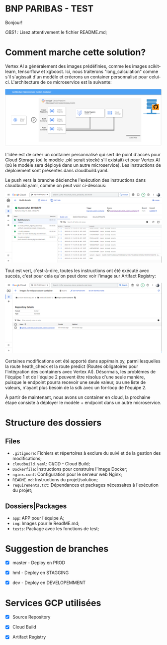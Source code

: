 # BNP PARIBAS - TEST
Bonjour!

*OBS1 :* Lisez attentivement le fichier README.md;

<h1>Comment marche cette solution?</h1>

Vertex AI a généralement des images prédéfinies, comme les images scikit-learn, tensorflow et xgboost. Ici, nous traiterons "long_calculation" comme s'il s'agissait d'un modèle et créerons un container personnalisé pour celui-ci. L'architecture de ce microservice est la suivante: 

<div align="center">
  <img src="img/custom_container_arch.png">
</div>

L'idée est de créer un container personnalisé qui sert de point d'accès pour Cloud Storage (où le modèle .pkl serait stocké s'il existait) et pour Vertex AI (où le modèle sera déployé dans un autre microservice). Les instructions de déploiement sont présentes dans cloudbuild.yaml. 

Le push vers la branche déclenche l'exécution des instructions dans cloudbuild.yaml, comme on peut voir ci-dessous: 

<div align="center">
  <img src="img/cloud_build.png">
</div>

Tout est vert, c'est-à-dire, toutes les instructions ont été exécuté avec succès, c'est pour cela qu'on peut donc voir l'image sur Artifact Registry: 

<div align="center">
  <img src="img/artifact_registry.png">
</div>

Certaines modifications ont été apporté dans app/main.py, parmi lesquelles la route heath_check et la route predict (Routes obligatoires pour l'intégration des containers avec Vertex AI). Désormais, les problèmes de l'équipe 1 et de l'équipe 2 peuvent être résolus d'une seule manière, puisque le endpoint pourra recevoir une seule valeur, ou une liste de valeurs, n'ayant plus besoin de la sdk avec un for-loop de l'équipe 2.

À partir de maintenant, nous avons un container en cloud, la prochaine étape consiste à déployer le modèle + endpoint dans un autre microservice.

<h1>Structure des dossiers</h1>

<h2>Files</h2>

- `.gitignore`: Fichiers et répertoires à exclure du suivi et de la gestion des modifications;
- `cloudbuild.yaml`: CI/CD - Cloud Build;
- `Dockerfile`: Instructions pour construire l'image Docker;
- `nginx.conf`: Configuration pour le serveur web Nginx;
- `README.md`: Instructions du projet/solution;
- `requirements.txt`: Dépendances et packages nécessaires à l'exécution du projet;


<h2>Dossiers|Packages</h2>

- `app`: APP pour l'équipe A;
- `img`: Images pour le ReadME.md;
- `tests`: Package avec les fonctions de test;


<h1>Suggestion de branches</h1>

- [x] master - Deploy en PROD
- [x] hml    - Deploy en STAGGING
- [x] dev    - Deploy en DEVELOPEMMENT


<h1>Services GCP utilisées</h1>

- [x] Source Repository 
- [x] Cloud Build
- [x] Artifact Registry

